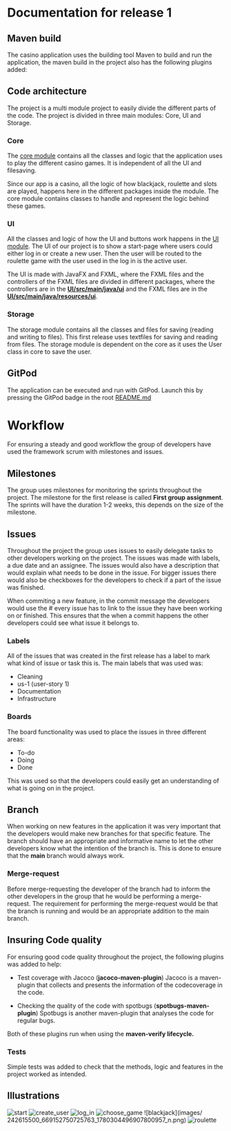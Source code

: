 # Documentation for release 1

  

## Maven build

The casino application uses the building tool Maven to build and run the application, the maven build in the project also has the following plugins added:


## Code architecture

The project is a multi module project to easily divide the different parts of the code. The project is divided in three main modules: Core, UI and Storage. 

### Core
The [core module](https://gitlab.stud.idi.ntnu.no/it1901/groups-2021/gr2124/gr2124/-/tree/main/casino/core) contains all the classes and logic that the application uses to play the different casino games. It is independent of all the UI and filesaving.

Since our app is a casino, all the logic of how blackjack, roulette and slots are played, happens here in the different packages inside the module. The core module contains classes to handle and represent the logic behind these games.

### UI
All the classes and logic of how the UI and buttons work happens in the [UI module](https://gitlab.stud.idi.ntnu.no/it1901/groups-2021/gr2124/gr2124/-/tree/main/casino/ui). The UI of our project is to show a start-page where users could either log in or create a new user. Then the user will be routed to the roulette game with the user used in the log in is the active user. 

The UI is made with JavaFX and FXML, where the FXML files and the controllers of the FXML files are divided in different packages, where the controllers are in the **[UI/src/main/java/ui](https://gitlab.stud.idi.ntnu.no/it1901/groups-2021/gr2124/gr2124/-/tree/main/casino/ui/src/main/java/ui)** and the FXML files are in the **[UI/src/main/java/resources/ui](https://gitlab.stud.idi.ntnu.no/it1901/groups-2021/gr2124/gr2124/-/tree/main/casino/ui/src/main/resources/ui)**.

### Storage 

The storage module contains all the classes and files for saving (reading and writing to files). This first release uses textfiles for saving and reading from files. The storage module is dependent on the core as it uses the User class in core to save the user. 




## GitPod

  
The application can be executed and run with GitPod.  Launch this by pressing the GitPod badge in the root [README.md](https://gitlab.stud.idi.ntnu.no/it1901/groups-2021/gr2124/gr2124/-/blob/main/README.md)

  

# Workflow

For ensuring a steady and good workflow the group of developers have used the framework scrum with milestones and issues.

  

## Milestones

The group uses milestones for monitoring the sprints throughout the project. The milestone for the first release is called **First group assignment**. 
The sprints will have the duration 1-2 weeks, this depends on the size of the milestone. 

  

## Issues

Throughout the project the group uses issues to easily delegate tasks to other developers working on the project. The issues was made with labels, a due date and an assignee. 
The issues would also have a description that would explain what needs to be done in the issue. For bigger issues there would also be checkboxes for the developers to check if a part of the issue was finished. 

When commiting a new feature, in the commit message the developers would use the # every issue has to link to the issue they have been working on or finished. This ensures that the when a commit happens the other developers could see what issue it belongs to. 

### Labels
All of the issues that was created in the first release has a label to mark what kind of issue or task this is. The main labels that was used was: 
- Cleaning
- us-1 (user-story 1) 
- Documentation
- Infrastructure


### Boards
The board functionality was used to place the issues in three different areas:
- To-do 
- Doing
- Done

This was used so that the developers could easily get an understanding of what is going on in the project. 

## Branch
  
  When working on new features in the application it was very important that the developers would make new branches for that specific feature. The branch should have an appropriate and informative name to let the other developers know what the intention of the branch is.  This is done to ensure that the **main** branch would always work.

### Merge-request

Before merge-requesting the developer of the branch had to inform the other developers in the group that he would be performing a merge-request. The requirement for performing the merge-request would be that the branch is running and would be an appropriate addition to the main branch. 


## Insuring Code quality

For ensuring good code quality throughout the project, the following plugins was added to help:

-  Test coverage with Jacoco (**jacoco-maven-plugin**)
Jacoco is a maven-plugin that collects and presents the information of the codecoverage in the code. 

- Checking the quality of the code with spotbugs (**spotbugs-maven-plugin**)
Spotbugs is another maven-plugin that analyses the code for regular bugs.

Both of these plugins run when using the **maven-verify lifecycle.** 

### Tests
Simple tests was added to check that the methods, logic and features in the project worked as intended.  

## Illustrations
![start](images/242594917_545342576548985_5788820927871275701_n.png)
![create_user](images/242589592_382851316656932_4359090151023620277_n.png)
![log_in](images/242598130_252944550080896_4442521056475579515_n.png)
![choose_game](images/242608508_817686512239902_5088266160564598597_n.png)
![blackjack](images/ 242615500_669152750725763_1780304496907800957_n.png)
![roulette](images/242542550_3012088495698616_4509731318974037236_n.png)
